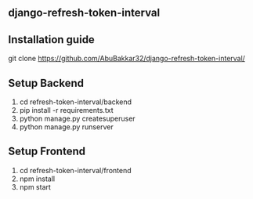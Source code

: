 ## django-refresh-token-interval

## Installation guide

git clone https://github.com/AbuBakkar32/django-refresh-token-interval/

## Setup Backend
1. cd refresh-token-interval/backend
2. pip install -r requirements.txt
3. python manage.py createsuperuser
4.  python manage.py runserver

## Setup Frontend

1. cd refresh-token-interval/frontend
2. npm install
3. npm start
